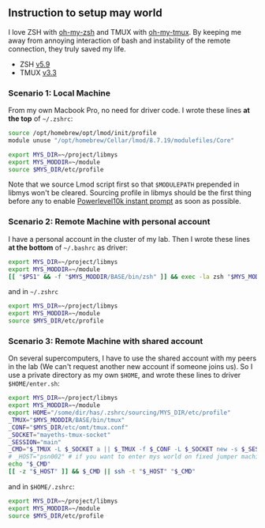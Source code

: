 ## Instruction to setup may world

I love ZSH with [oh-my-zsh](https://github.com/ohmyzsh/ohmyzsh) and TMUX with [oh-my-tmux](https://github.com/gpakosz/.tmux). By keeping me away from annoying interaction of bash and instability of the remote connection, they truly saved my life.
- ZSH [v5.9](https://sourceforge.net/projects/zsh/files/zsh/5.9/zsh-5.9.tar.xz/download)
- TMUX [v3.3](https://github.com/tmux/tmux/releases/tag/3.3a)

### Scenario 1: Local Machine
From my own Macbook Pro, no need for driver code. I wrote these lines **at the top** of `~/.zshrc`:
```bash
source /opt/homebrew/opt/lmod/init/profile
module unuse "/opt/homebrew/Cellar/lmod/8.7.19/modulefiles/Core"

export MYS_DIR=~/project/libmys
export MYS_MODDIR=~/module
source $MYS_DIR/etc/profile
```

Note that we source Lmod script first so that `$MODULEPATH` prepended in libmys won't be cleared. Sourcing profile in libmys should be the first thing before any to enable [Powerlevel10k instant prompt](https://github.com/romkatv/powerlevel10k#instant-prompt) as soon as possible.

### Scenario 2: Remote Machine with personal account
I have a personal account in the cluster of my lab. Then I wrote these lines **at the bottom** of `~/.bashrc` as driver:
```bash
export MYS_DIR=~/project/libmys
export MYS_MODDIR=~/module
[[ "$PS1" && -f "$MYS_MODDIR/BASE/bin/zsh" ]] && exec -la zsh "$MYS_MODDIR/BASE/bin/zsh"
```
and in `~/.zshrc`
```bash
export MYS_DIR=~/project/libmys
export MYS_MODDIR=~/module
source $MYS_DIR/etc/profile
```

### Scenario 3: Remote Machine with shared account
On several supercomputers, I have to use the shared account with my peers in the lab (We can't request another new account if someone joins us). So I use a private directory as my own `$HOME`, and wrote these lines to driver `$HOME/enter.sh`:

```bash
export MYS_DIR=~/project/libmys
export MYS_MODDIR=~/module
export HOME="/some/dir/has/.zshrc/sourcing/MYS_DIR/etc/profile"
_TMUX="$MYS_MODDIR/BASE/bin/tmux"
_CONF="$MYS_DIR/etc/omt/tmux.conf"
_SOCKET="mayeths-tmux-socket"
_SESSION="main"
_CMD="$_TMUX -L $_SOCKET a || $_TMUX -f $_CONF -L $_SOCKET new -s $_SESSION"
# _HOST="psn002" # if you want to enter mys world on fixed jumper machine
echo "$_CMD"
[[ -z "$_HOST" ]] && $_CMD || ssh -t "$_HOST" "$_CMD"
```

and in `$HOME/.zshrc`:

```bash
export MYS_DIR=~/project/libmys
export MYS_MODDIR=~/module
source $MYS_DIR/etc/profile
```
